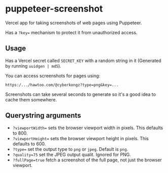 # puppeteer-screenshot

Vercel app for taking screenshots of web pages using Puppeteer.

Has a `?key=` mechanism to protect it from unauthorized access.

## Usage

Has a Vercel secret called `SECRET_KEY` with a random string in it (Generated by running `uuidgen | md5`).

You can access screenshots for pages using:

    https:/.../hawtoo.com/@cyberkongz?type=png&key=...

Screenshots can take several seconds to generate so it's a good idea to cache them somewhere.

## Querystring arguments

- `?viewportWidth=` sets the browser viewport width in pixels. This defaults to 800.
- `?viewportHeight=` sets the browser viewport height in pixels. This defaults to 600.
- `?type=` set the output type to `png` or `jpeg`. Default is `png`.
- `?quality=75` set the JPEG output qualit. Ignored for PNG.
- `?fullPage=true` fetch a screenshot of the full page, not just the browser viewport.